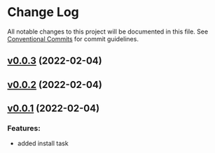 # Change Log

All notable changes to this project will be documented in this file.
See [Conventional Commits](Https://conventionalcommits.org) for commit guidelines.

<!-- changelog -->

## [v0.0.3](https://github.com/benkeil/pnpm/compare/v0.0.2...v0.0.3) (2022-02-04)




## [v0.0.2](https://github.com/benkeil/pnpm/compare/v0.0.1...v0.0.2) (2022-02-04)




## [v0.0.1](https://github.com/benkeil/pnpm/compare/v0.0.1...v0.0.1) (2022-02-04)




### Features:

* added install task
